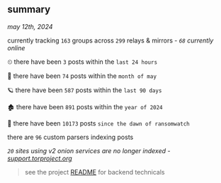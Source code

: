 
## summary
_may 12th, 2024_

currently tracking `163` groups across `299` relays & mirrors - _`68` currently online_

⏲ there have been `3` posts within the `last 24 hours`

🦈 there have been `74` posts within the `month of may`

🪐 there have been `587` posts within the `last 90 days`

🏚 there have been `891` posts within the `year of 2024`

🦕 there have been `10173` posts `since the dawn of ransomwatch`

there are `96` custom parsers indexing posts

_`20` sites using v2 onion services are no longer indexed - [support.torproject.org](https://support.torproject.org/onionservices/v2-deprecation/)_

> see the project [README](https://github.com/joshhighet/ransomwatch#ransomwatch--) for backend technicals
